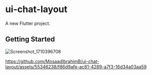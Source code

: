 # ui-chat-layout


A new Flutter project.

## Getting Started
![Screenshot_1710396708](https://github.com/MosaadIbrahimB/ui-chat-layout/assets/55346238/c9702ed3-a375-46f7-883e-7024c7fce029)

https://github.com/MosaadIbrahimB/ui-chat-layout/assets/55346238/f86d9afe-ac81-4289-a7f3-16d34a03aa59


